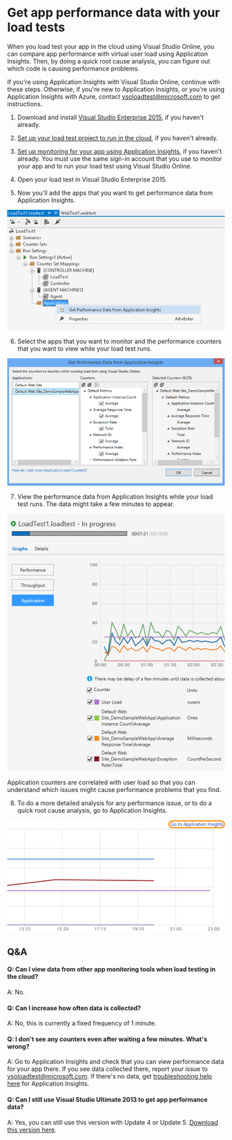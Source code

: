 <properties
	pageTitle="Get app performance data with your load tests"
  description="Get app performance data with your load tests"
  services="visual-studio-online"
  documentationCenter = ""
  authors="terryaustin"
  manager="terryaustin"
  editor="terryaustin" /> 










# Get app performance data with your load tests





When you load test your app in the cloud using Visual Studio Online, 
you can compare app performance with virtual user load using Application Insights. 
Then, by doing a quick root cause analysis, you can figure out which code 
is causing performance problems.







If you're using Application Insights with Visual Studio Online, 
continue with these steps. Otherwise, if you're new to Application Insights, 
or you're using Application Insights with Azure, contact 
[vsoloadtest@microsoft.com](mailto:vsoloadtest@microsoft.com) to get instructions.





1. Download and install 
[Visual Studio Enterprise 2015](https://www.visualstudio.com/downloads/download-visual-studio-vs), 
if you haven't already.

2. [Set up your load test project to run in the cloud](load-test-your-app-vs.md#LoadTestVSIDE), 
if you haven't already.

3. [Set up monitoring for your app using Application Insights](https://blogs.msdn.com/b/visualstudioalm/archive/2014/07/08/get-application-performance-counters-of-your-choice-during-load-runs-with-visual-studio-online.aspx), 
if you haven't already. You must use the same sign-in account that you 
use to monitor your app and to run your load test using Visual Studio Online.

4. Open your load test in Visual Studio Enterprise 2015.

5. Now you'll add the apps that you want to get performance 
data from Application Insights.







![Right-click Applications. Click Get Performance Data from Application Insights](./media/get-performance-data-for-load-tests/LoadTestGetApps.png)

6. Select the apps that you want to monitor and the performance counters 
that you want to view while your load test runs.







![Select the apps to monitor and performance counters](./media/get-performance-data-for-load-tests/LoadTestGetAppsDialog.png)

7. View the performance data from Application Insights while your 
load test runs. The data might take a few minutes to appear.







![To view the performance counters when your load test runs, click Application](./media/get-performance-data-for-load-tests/LoadTestApplicationResults.png)







Application counters are correlated with user load so that you can 
understand which issues might cause performance problems that you find.

8. To do a more detailed analysis for any performance issue, or to do a 
quick root cause analysis, go to Application Insights.







![To get more performance details, click Go to Application Insights](./media/get-performance-data-for-load-tests/LoadTestGoToAppInsights.png)



## Q&amp;A



#### Q: Can I view data from other app monitoring tools when load testing in the cloud?





A: No.





#### Q: Can I increase how often data is collected?





A: No, this is currently a fixed frequency of 1 minute.





#### Q: I don't see any counters even after waiting a few minutes. What's wrong?





A: Go to Application Insights and check that you can view performance data 
for your app there. If you see data collected there, report your issue to 
[vsoloadtest@microsoft.com](mailto:vsoloadtest@microsoft.com). If there's no data, get 
[troubleshooting help here](http://blogs.msdn.com/b/visualstudioalm/archive/2013/12/11/application-insights-microsoft-monitoring-agent-setup-faq.aspx) 
for Application Insights.





#### Q: Can I still use Visual Studio Ultimate 2013 to get app performance data?





A:  Yes, you can still use this version with Update 4 or Update 5. [Download this version here](https://www.visualstudio.com/downloads/download-visual-studio-vs).


